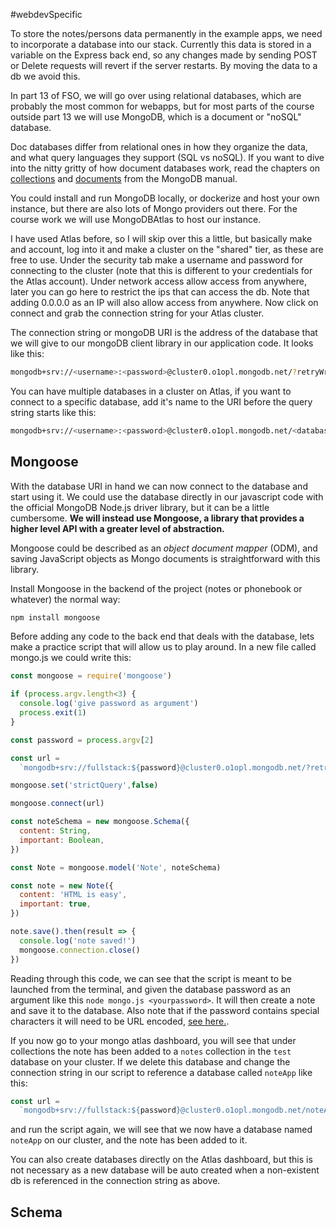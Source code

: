 #webdevSpecific 

To store the notes/persons data permanently in the example apps, we need to incorporate a database into our stack. Currently this data is stored in a variable on the Express back end, so any changes made by sending POST or Delete requests will revert if the server restarts. By moving the data to a db we avoid this.

In part 13 of FSO, we will go over using relational databases, which are probably the most common for webapps, but for most parts of the course outside part 13 we will use MongoDB, which is a document or "noSQL" database.

Doc databases differ from relational ones in how they organize the data, and what query languages they support (SQL vs noSQL). If you want to dive into the nitty gritty of how document databases work, read the chapters on [collections](https://docs.mongodb.com/manual/core/databases-and-collections/) and [documents](https://docs.mongodb.com/manual/core/document/) from the MongoDB manual.

You could install and run MongoDB locally, or dockerize and host your own instance, but there are also lots of Mongo providers out there. For the course work we will use MongoDBAtlas to host our instance. 

I have used Atlas before, so I will skip over this a little, but basically make and account, log into it and make a cluster on the "shared" tier, as these are free to use. Under the security tab make a username and password for connecting to the cluster (note that this is different to your credentials for the Atlas account). Under network access allow access from anywhere, later you can go here to restrict the ips that can access the db. Note that adding 0.0.0.0 as an IP will also allow access from anywhere. Now click on connect and grab the connection string for your Atlas cluster.

The connection string or mongoDB URI is the address of the database that we will give to our mongoDB client library in our application code. It looks like this:
```bash
mongodb+srv://<username>:<password>@cluster0.o1opl.mongodb.net/?retryWrites=true&w=majority
```
You can have multiple databases in a cluster on Atlas, if you want to connect to a specific database, add it's name to the URI before the query string starts like this:
```bash
mongodb+srv://<username>:<password>@cluster0.o1opl.mongodb.net/<databaseName>?retryWrites=true&w=majority
```

## Mongoose
With the database URI in hand we can now connect to the database and start using it. We could use the database directly in our javascript code with the official MongoDB Node.js driver library, but it can be a little cumbersome. **We will instead use Mongoose, a library that provides a higher level API with a greater level of abstraction.**

Mongoose could be described as an _object document mapper_ (ODM), and saving JavaScript objects as Mongo documents is straightforward with this library.

Install Mongoose in the backend of the project (notes or phonebook or whatever) the normal way:
```bash
npm install mongoose
```

Before adding any code to the back end that deals with the database, lets make a practice script that will allow us to play around. In a new file called mongo.js we could write this:
```js
const mongoose = require('mongoose')

if (process.argv.length<3) {
  console.log('give password as argument')
  process.exit(1)
}

const password = process.argv[2]

const url =
  `mongodb+srv://fullstack:${password}@cluster0.o1opl.mongodb.net/?retryWrites=true&w=majority`

mongoose.set('strictQuery',false)

mongoose.connect(url)

const noteSchema = new mongoose.Schema({
  content: String,
  important: Boolean,
})

const Note = mongoose.model('Note', noteSchema)

const note = new Note({
  content: 'HTML is easy',
  important: true,
})

note.save().then(result => {
  console.log('note saved!')
  mongoose.connection.close()
})
```
Reading through this code, we can see that the script is meant to be launched from the terminal, and given the database password as an argument like this `node mongo.js <yourpassword>`. It will then create a note and save it to the database. Also note that if the password contains special characters it will need to be URL encoded, [see here.](https://docs.atlas.mongodb.com/troubleshoot-connection/#special-characters-in-connection-string-password).

If you now go to your mongo atlas dashboard, you will see that under collections the note has been added to a `notes` collection in the `test` database on your cluster. If we delete this database and change the connection string in our script to reference a database called `noteApp` like this:
```js
const url =
  `mongodb+srv://fullstack:${password}@cluster0.o1opl.mongodb.net/noteApp?retryWrites=true&w=majority`
```
and run the script again, we will see that we now have a database named `noteApp` on our cluster, and the note has been added to it.

You can also create databases directly on the Atlas dashboard, but this is not necessary as a new database will be auto created when a non-existent db is referenced in the connection string as above.

## Schema
